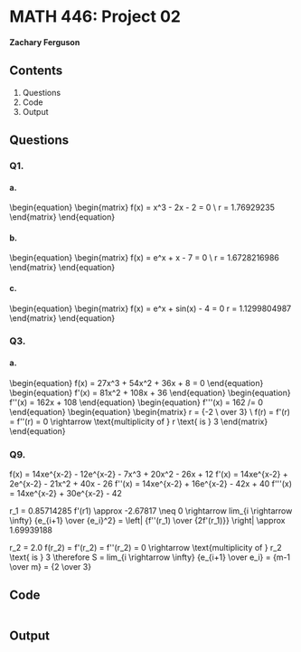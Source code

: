 # MATH 446: Project 02
#### Zachary Ferguson

## Contents

1. Questions
2. Code
3. Output

## Questions

### Q1.
#### a.
\begin{equation}
\begin{matrix}
f(x) = x^3 - 2x - 2 = 0 \\
r = 1.76929235
\end{matrix}
\end{equation}

#### b.
\begin{equation}
\begin{matrix}
f(x) = e^x + x - 7 = 0 \\
r = 1.6728216986
\end{matrix}
\end{equation}

#### c.
\begin{equation}
\begin{matrix}
f(x) = e^x + sin(x) - 4 = 0
r = 1.1299804987
\end{matrix}
\end{equation}

### Q3.
#### a.
\begin{equation}
f(x) = 27x^3 + 54x^2 + 36x + 8 = 0
\end{equation}
\begin{equation}
f'(x) = 81x^2 + 108x + 36
\end{equation}
\begin{equation}
f''(x) = 162x + 108
\end{equation}
\begin{equation}
f'''(x) = 162 /= 0
\end{equation}
\begin{equation}
\begin{matrix}
r = {-2 \ over 3} \\
f(r) = f'(r) = f''(r) = 0 \rightarrow \text{multiplicity of } r \text{ is } 3
\end{matrix}
\end{equation}

### Q9.
f(x)  = 14xe^{x-2} - 12e^{x-2} - 7x^3 + 20x^2 - 26x + 12
f'(x) = 14xe^{x-2} + 2e^{x-2} - 21x^2 + 40x - 26
f''(x) = 14xe^{x-2} + 16e^{x-2} - 42x + 40
f'''(x) = 14xe^{x-2} + 30e^{x-2} - 42

r_1 = 0.85714285
f'(r1) \approx -2.67817 \neq 0 \rightarrow lim_{i \rightarrow \infty}
    {e_{i+1} \over {e_i}^2} = \left| {f''(r_1) \over {2f'(r_1)}} \right|
    \approx 1.69939188

r_2 = 2.0
f(r_2) = f'(r_2) = f''(r_2) = 0 \rightarrow \text{multiplicity of } r_2 \text{ is } 3
\therefore S = lim_{i \rightarrow \infty} {e_{i+1} \over e_i} = {m-1 \over m} = {2 \over 3}

## Code

```Matlab

```

## Output

```

```
